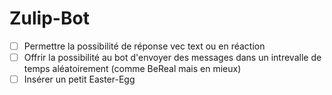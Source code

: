 # Zulip-Bot

- [ ] Permettre la possibilité de réponse vec text ou en réaction
- [ ] Offrir la possibilité au bot d'envoyer des messages dans un intrevalle de temps aléatoirement (comme BeReal mais en mieux)
- [ ] Insérer un petit Easter-Egg
